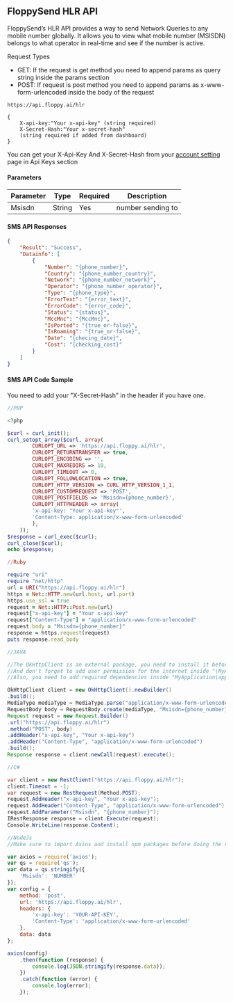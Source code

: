 ## FloppySend HLR API

FloppySend’s HLR API provides a way to send Network Queries to any mobile number globally. It allows you to view what mobile number (MSISDN) belongs to what operator in real-time and see if the number is active.

Request Types
 - GET: If the request is get method you need to append params as query string inside the params section
 - POST: If request is post method you need to append params as x-www-form-urlencoded inside the body of the request

```
https://api.floppy.ai/hlr
```
```
{
    X-api-key:"Your x-api-key" (string required)
    X-Secret-Hash:"Your x-secret-hash" 
    (string required if added from dashboard)
}
```
You can get your X-Api-Key And X-Secret-Hash from your [account setting](https://app.floppysend.com/) page in Api Keys section

#### Parameters
  | Parameter | Type | Required | Description |
  | --------- | ---- | -------- | ----------- |
  | Msisdn | String | Yes | number sending to |

#### SMS API Responses
```JSON
{
    "Result": "Success",
    "Datainfo": [
        {
            "Number": "{phone_number}",
            "Country": "{phone_number_country}",
            "Network": "{phone_number_network}",
            "Operator": "{phone_number_operator}",
            "Type": "{phone_type}",
            "ErrorText": "{error_text}",
            "ErrorCode": "{error_code}",
            "Status": "{status}",
            "MccMnc": "{MccMnc}",
            "IsPorted": "{true_or-false}",
            "IsRoaming": "{true_or-false}",
            "Date": "{checing_date}",
            "Cost": "{checking_cost}"
        }
    ]
}
```

#### SMS API Code Sample

You need to add your "X-Secret-Hash" in the header if you have one.

```PHP
//PHP

<?php

$curl = curl_init();
curl_setopt_array($curl, array(
        CURLOPT_URL => 'https://api.floppy.ai/hlr',
        CURLOPT_RETURNTRANSFER => true,
        CURLOPT_ENCODING => '',
        CURLOPT_MAXREDIRS => 10,
        CURLOPT_TIMEOUT => 0,
        CURLOPT_FOLLOWLOCATION => true,
        CURLOPT_HTTP_VERSION => CURL_HTTP_VERSION_1_1,
        CURLOPT_CUSTOMREQUEST => 'POST',
        CURLOPT_POSTFIELDS => 'Msisdn={phone_number}',
        CURLOPT_HTTPHEADER => array(
        'x-api-key: "Your x-api-key"',
        'Content-Type: application/x-www-form-urlencoded'
        ),
    ));
$response = curl_exec($curl);
curl_close($curl);
echo $response;
```

```ruby
//Ruby

require "uri"
require "net/http"
url = URI("https://api.floppy.ai/hlr")
https = Net::HTTP.new(url.host, url.port)
https.use_ssl = true
request = Net::HTTP::Post.new(url)
request["x-api-key"] = "Your x-api-key"
request["Content-Type"] = "application/x-www-form-urlencoded"
request.body = "Msisdn={phone_number}"
response = https.request(request)
puts response.read_body
```

```Java
//JAVA

//The OkHttpClient is an external package, you need to install it before making the request, 
//And don't forget to add user permission for the internet inside "\MyApplication\app\src\main\AndroidManifest.xml"
//Also, you need to add required dependencies inside "MyApplication\app\build.gradle"

OkHttpClient client = new OkHttpClient().newBuilder()
.build();
MediaType mediaType = MediaType.parse("application/x-www-form-urlencoded");
RequestBody body = RequestBody.create(mediaType, "Msisdn={phone_number}");
Request request = new Request.Builder()
.url("https://api.floppy.ai/hlr")
.method("POST", body)
.addHeader("x-api-key", "Your x-api-key")
.addHeader("Content-Type", "application/x-www-form-urlencoded")
.build();
Response response = client.newCall(request).execute();
```

```C#
//C#

var client = new RestClient("https://api.floppy.ai/hlr");
client.Timeout = -1;
var request = new RestRequest(Method.POST);
request.AddHeader("x-api-key", "Your x-api-key");
request.AddHeader("Content-Type", "application/x-www-form-urlencoded");
request.AddParameter("Msisdn", "{phone_number}");
IRestResponse response = client.Execute(request);
Console.WriteLine(response.Content);
```

```JavaScript
//NodeJs
//Make sure to import Axios and install npm packages before doing the request

var axios = require('axios');
var qs = require('qs');
var data = qs.stringify({
    'Msisdn': 'NUMBER'
});
var config = {
    method: 'post',
    url: 'https://api.floppy.ai/hlr',
    headers: {
        'x-api-key': 'YOUR-API-KEY',
        'Content-Type': 'application/x-www-form-urlencoded'
    },
    data: data
};

axios(config)
    .then(function (response) {
        console.log(JSON.stringify(response.data));
    })
    .catch(function (error) {
        console.log(error);
    });
```
